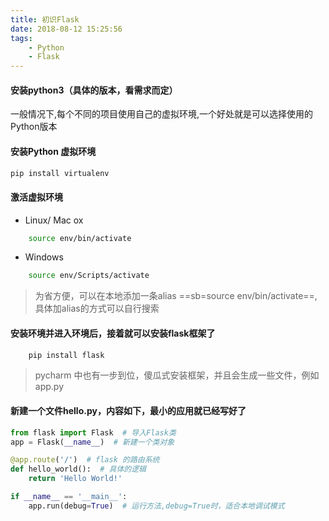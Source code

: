```yaml
---
title: 初识Flask
date: 2018-08-12 15:25:56
tags:
    - Python
    - Flask
---
```

#### 安装python3（具体的版本，看需求而定）

一般情况下,每个不同的项目使用自己的虚拟环境,一个好处就是可以选择使用的Python版本

#### 安装Python 虚拟环境
```bash
pip install virtualenv
```
#### 激活虚拟环境

- Linux/ Mac ox

```bash
    source env/bin/activate
```
- Windows

```bash
    source env/Scripts/activate
```
>为省方便，可以在本地添加一条alias ==sb=source env/bin/activate==,具体加alias的方式可以自行搜索

#### 安装环境并进入环境后，接着就可以安装flask框架了
```bash
    pip install flask
```
> pycharm 中也有一步到位，傻瓜式安装框架，并且会生成一些文件，例如app.py

#### 新建一个文件hello.py，内容如下，最小的应用就已经写好了

```python
from flask import Flask  # 导入Flask类
app = Flask(__name__)  # 新建一个类对象

@app.route('/')  # flask 的路由系统
def hello_world():  # 具体的逻辑
    return 'Hello World!'

if __name__ == '__main__':
    app.run(debug=True)  # 运行方法,debug=True时，适合本地调试模式
```

